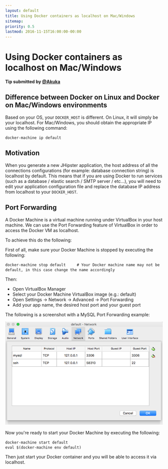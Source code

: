 ```yaml
---
layout: default
title: Using Docker containers as localhost on Mac/Windows
sitemap:
priority: 0.5
lastmod: 2016-11-15T16:00:00-00:00
---
```


# Using Docker containers as localhost on Mac/Windows

__Tip submitted by [@Akuka](https://github.com/Akuka)__

## Difference between Docker on Linux and Docker on Mac/Windows environments

Based on your OS, your <code>DOCKER_HOST</code> is different.
On Linux, it will simply be your localhost.
For Mac/Windows, you should obtain the appropriate IP using the following command:

```
docker-machine ip default
```

## Motivation

When you generate a new JHipster application, the host address of all the connections configurations (for example: database connection string) is localhost by default.
This means that if you are using Docker to run services (such as a database / elastic search / SMTP server / etc...), you will need to edit your application configuration file and replace the database IP address from localhost to your <code>DOCKER_HOST</code>.

## Port Forwarding

A Docker Machine is a virtual machine running under VirtualBox in your host machine.
We can use the Port Forwarding feature of VirtualBox in order to access the Docker VM as localhost.

To achieve this do the following:


First of all, make sure your Docker Machine is stopped by executing the following:

```
docker-machine stop default     # Your Docker machine name may not be default, in this case change the name accordingly
```

Then:

* Open VirtualBox Manager
* Select your Docker Machine VirtualBox image (e.g.: default)
* Open Settings -> Network -> Advanced -> Port Forwarding
* Add your app name, the desired host port and your guest port

The following is a screenshot with a MySQL Port Forwarding example:

![MySQL Port Forwarding Example](../images/020_tip_using_docker_containers_as_localhost_on_mac_and_windows_01.png)


Now you're ready to start your Docker Machine by executing the following:

```
docker-machine start default
eval $(docker-machine env default)
```

Then just start your Docker container and you will be able to access it via localhost.
